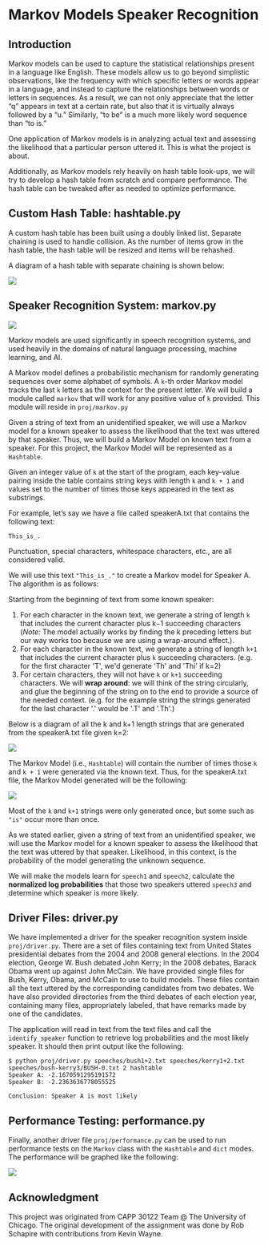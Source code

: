 # Markov Models Speaker Recognition

## Introduction

Markov models can be used to capture the statistical relationships present in a language like English. These models allow us to go beyond simplistic observations, like the frequency with which specific letters or words appear in a language, and instead to capture the relationships between words or letters in sequences. As a result, we can not only appreciate that the letter “q” appears in text at a certain rate, but also that it is virtually always followed by a “u.” Similarly, “to be” is a much more likely word sequence than “to is.”

One application of Markov models is in analyzing actual text and assessing the likelihood that a particular person uttered it. This is what the project is about. 

Additionally, as Markov models rely heavily on hash table look-ups, we will try to develop a hash table from scratch and compare performance. The hash table can be tweaked after as needed to optimize performance. 

## Custom Hash Table: hashtable.py

A custom hash table has been built using a doubly linked list. Separate chaining is used to handle collision. As the number of items grow in the hash table, the hash table will be resized and items will be rehashed. 

A diagram of a hash table with separate chaining is shown below:

![](img/hashtable.png)

## Speaker Recognition System: markov.py

![](img/obama-mccain.png)

Markov models are used significantly in speech recognition systems, and used heavily in the domains of natural language processing, machine learning, and AI.

A Markov model defines a probabilistic mechanism for randomly generating sequences over some alphabet of symbols. A `k`-th order Markov model tracks the last `k` letters as the context for the present letter. We will build a module called `markov` that will work for any positive value of `k` provided.  This module will reside in `proj/markov.py`

Given a string of text from an unidentified speaker, we will use a Markov model for a known speaker to assess the likelihood that the text was uttered by that speaker. Thus, we will build a Markov Model on known text from a speaker. For this project, the Markov Model will be represented as a `Hashtable`.

Given an integer value of `k` at the start of the program, each key-value pairing inside the table contains string keys with length `k` and `k + 1` and values set to the number of times those keys appeared in the text as substrings.

For example, let’s say we have a file called speakerA.txt that contains the following text:

```
This_is_.
```

Punctuation, special characters, whitespace characters, etc., are all considered valid. 

We will use this text `"This_is_."` to create a Markov model for Speaker A.  The algorithm is as follows:

Starting from the beginning of text from some known speaker:

1. For each character in the known text, we generate a string of length `k` that includes the current character plus k−1 succeeding characters (*Note:* The model actually works by finding the k preceding letters but our way works too because we are using a wrap-around effect.).
2. For each character in the known text, we generate a string of length `k+1` that includes the current character plus `k` succeeding characters.  (e.g. for the first character 'T', we'd generate 'Th' and 'Thi' if k=2)
3. For certain characters, they will not have `k` or `k+1` succeeding characters. We will **wrap around**: we will think of the string circularly, and glue the beginning of the string on to the end to provide a source of the needed context.  (e.g. for the example string the strings generated for the last character '.' would be '.T' and '.Th'.)

Below is a diagram of all the k and k+1 length strings that are generated from the speakerA.txt file given k=2:

![](img/markov1.png)

The Markov Model (i.e., `Hashtable`) will contain the number of times those `k` and `k + 1` were generated via the known text. Thus, for the speakerA.txt file, the Markov Model generated will be the following:

![](img/markov2.png)

Most of the `k` and `k+1` strings were only generated once, but some such as `"is"` occur more than once.

As we stated earlier, given a string of text from an unidentified speaker, we will use the Markov model for a known speaker to assess the likelihood that the text was uttered by that speaker. Likelihood, in this context, is the probability of the model generating the unknown sequence.

We will make the models learn for `speech1` and `speech2`, calculate the **normalized log probabilities** that those two speakers uttered `speech3` and determine which speaker is more likely.

## Driver Files: driver.py

We have implemented a driver for the speaker recognition system inside `proj/driver.py`.
There are a set of files containing text from United States presidential debates from the 2004 and
2008 general elections. In the 2004 election, George W. Bush debated John Kerry; in the 2008 debates,
Barack Obama went up against John McCain. We have provided single files for Bush, Kerry, Obama, and
McCain to use to build models. These files contain all the text uttered by the corresponding candidates from two debates. We have also provided directories from the third debates of each election year, containing many files, appropriately labeled, that have remarks made by one of the candidates.

The application will read in text from the text files and call the `identify_speaker` function to retrieve log probabilities and the most likely speaker. It should then print output like the following:

```
$ python proj/driver.py speeches/bush1+2.txt speeches/kerry1+2.txt speeches/bush-kerry3/BUSH-0.txt 2 hashtable
Speaker A: -2.1670591295191572
Speaker B: -2.2363636778055525

Conclusion: Speaker A is most likely
```

## Performance Testing: performance.py

Finally, another driver file `proj/performance.py` can be used to run performance tests on the `Markov` class with the `Hashtable` and `dict` modes. The performance will be graphed like the following:

![](img/execution_graph.png)


## Acknowledgment
This project was originated from CAPP 30122 Team @ The University of Chicago. The original development of the assignment was done by Rob Schapire with contributions from Kevin Wayne. 

